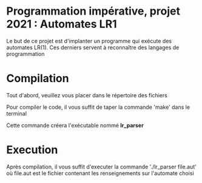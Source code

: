 # Programmation impérative, projet 2021 : Automates LR1

Le but de ce projet est d'implanter un programme qui exécute des automates LR(1). Ces derniers servent à reconnaître des langages de programmation

# Compilation 

Tout d'abord, veuillez vous placer dans le répertoire des fichiers

Pour compiler le code, il vous suffit de taper la commande 'make' dans le terminal

Cette commande créera l'exécutable nommé **lr_parser** 

# Execution 

Après compilation, il vous suffit d'executer la commande './lr_parser file.aut' où file.aut est le fichier contenant les renseignements sur l'automate choisi

